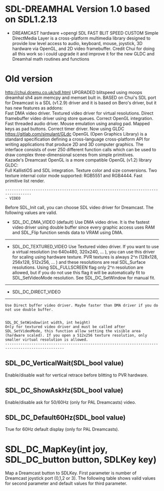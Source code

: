 # SDL-DREAMHAL Version 1.0 based on SDL1.2.13
* DREAMCAST hardware +opengl SDL FAST BLIT SPEED CUSTOM
Simple DirectMedia Layer is a cross-platform multimedia library designed to provide low level access to audio, keyboard, mouse, joystick, 3D hardware via OpenGL, and 2D video framebuffer.
Credit Chui for doing all this work so i could upgrade it and improve it for the new GLDC and Dreamhal math routines and functions 
# Old version
http://chui.dcemu.co.uk/sdl.html
  UPGRADED blitspeed using moops dreamhal sh4 asm memcpy and memset bult in.
	BASED on Chui's SDL port for Dreamcast is a SDL (v1.2.9) driver and it is based on Bero's driver, but it has new features as addons:	
	Fast DMA video driver.
	Textured video driver for virtual resolutions.
	Direct framebuffer video driver using store queues.
	Correct OpenGL integration.
	Fast threaded audio driver.
	Mouse emulation using analog pad.
	Mapped keys as pad buttons.
	Correct timer driver.
 Now using GLDC  https://gitlab.com/simulant/GLdc
	OpenGL (Open Graphics Library) is a standard specification defining a cross-language cross-platform API for writing applications that produce 2D and 3D computer graphics. The    interface consists of over 250 different function calls which can be used to draw complex three-dimensional scenes from simple primitives.	
	Kazade's Dreamcast OpenGL is a more compatible OpenGL (v1.2) library GLDC:	
	Full KallistiOS and SDL integration.
	Texture color and size conversions.
	Two texture internal color mode supported: RGB5551 and RGB4444.
	Fast primitive list render.
	
	----------------------------------------------------------------------------------
	- VIDEO
 Before SDL_Init call, you can choose SDL video driver for Dreamcast. The following values are valid.

- SDL_DC_DMA_VIDEO (default)
	Use DMA video drive. It is the fastest video driver using double buffer since every graphic access uses RAM and SDL_Flip function sends data to VRAM using DMA.
------------------------------------------------------------------------------------------------------
- SDL_DC_TEXTURED_VIDEO
	Use Textured video driver. If you want to use a virtual resolution (no 640x480, 320x240, ... ), you can use this driver for scaling using hardware texture. PVR textures is always 2^n (128x128, 256x128, 512x256, ... ) and these resolutions are real SDL_Surface resolutions.
Using SDL_FULLSCREEN flag only 2^n resolution are allowed, but if you do not use this flag it will be automatically fit to SDL_SetVideoMode resolution. See SDL_DC_SetWindow for manual fit.
----------------------------------------------------------------------------------------------
- SDL_DC_DIRECT_VIDEO
- ----------------------------
	Use Direct buffer video driver. Maybe faster than DMA driver if you do not use double buffer.
	
	
	SDL_DC_SetWindow(int width, int height)
	Only for textured video driver and must be called after SDL_SetVideoMode, this function allow setting the visible area (hardware scaled). If you open a 512x256 texture resolution, only smaller virtual resolution is allowed.
	-------------------------------------------------------------------------------------------------
	
SDL_DC_VerticalWait(SDL_bool value)
-------------------------------------------------
Enable/disable wait for vertical retrace before blitting to PVR hardware.		
	
SDL_DC_ShowAskHz(SDL_bool value)
------------------------------------
Enable/disable ask for 50/60Hz (only for PAL Dreamcasts) video.		
	
SDL_DC_Default60Hz(SDL_bool value)
--------------------------------------
True for 60Hz default display (only for PAL Dreamcasts).

# SDL_DC_MapKey(int joy, SDL_DC_button button, SDLKey key)

Map a Dreamcast button to SDLKey. First parameter is number of Dreamcast joystick port (0,1,2 or 3). The following table shows valid values for second parameter and default values for third parameter.

